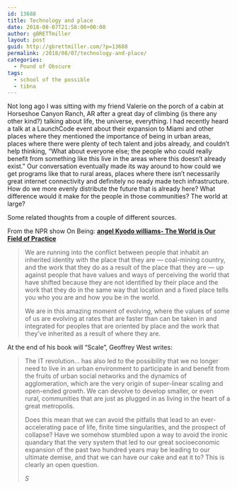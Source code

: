 ```yaml
---
id: 13688
title: Technology and place
date: 2018-08-07T21:58:00+00:00
author: gBRETTmiller
layout: post
guid: http://gbrettmiller.com/?p=13688
permalink: /2018/08/07/technology-and-place/
categories:
  - Pound of Obscure
tags:
  - school of the possible
  - tibna
---
```

Not long ago I was sitting with my friend Valerie on the porch of a cabin at Horseshoe Canyon Ranch, AR after a great day of climbing (is there any other kind?) talking about life, the universe, everything. I had recently heard a talk at a LaunchCode event about their expansion to Miami and other places where they mentioned the importance of being in urban areas, places where there were plenty of tech talent and jobs already, and couldn’t help thinking, “What about everyone else; the people who could really benefit from something like this live in the areas where this doesn’t already exist.” Our conversation eventually made its way around to how could we get programs like that to rural areas, places where there isn’t necessarily great internet connectivity and definitely no ready made tech infrastructure. How do we more evenly distribute the future that is already here? What difference would it make for the people in those communities? The world at large?

Some related thoughts from a couple of different sources. 

From the NPR show On Being: [**angel Kyodo williams- The World is Our Field of Practice**](https://onbeing.org/programs/the-world-is-our-field-of-practice-apr2018/)

<blockquote class="wp-block-quote">
  <p>
    We are running into the conflict between people that inhabit an inherited identity with the place that they are — coal-mining country, and the work that they do as a result of the place that they are — up against people that have values and ways of perceiving the world that have shifted because they are not identified by their place and the work that they do in the same way that location and a fixed place tells you who you are and how you be in the world.
  </p>
  
  <p>
    We are in this amazing moment of evolving, where the values of some of us are evolving at rates that are faster than can be taken in and integrated for peoples that are oriented by place and the work that they’ve inherited as a result of where they are.
  </p>
</blockquote>

At the end of his book will “Scale”, Geoffrey West writes:

<blockquote class="wp-block-quote">
  <p>
    The IT revolution&#8230;<span> has also led to the possibility that we no longer need to live in an urban environment to participate in and benefit from the fruits of urban social networks and the dynamics of agglomeration, which are the very origin of super-linear scaling and open-ended growth. We can devolve to develop smaller, or even rural, communities that are just as plugged in as living in the heart of a great metropolis.</span> <br />
  </p>
  
  <p>
    Does this mean that we can avoid the pitfalls that lead to an ever-accelerating pace of life, finite time singularities, and the prospect of collapse? Have we somehow stumbled upon a way to avoid the ironic quandary that the very system that led to our great socioeconomic expansion of the past two hundred years may be leading to our ultimate demise, and that we can have our cake and eat it to? This is clearly an open question.
  </p>
  
  <cite>S</cite>
</blockquote>